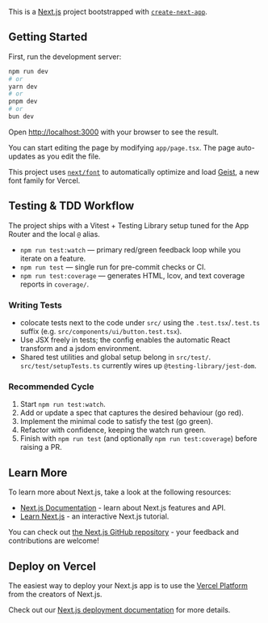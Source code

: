This is a [Next.js](https://nextjs.org) project bootstrapped with [`create-next-app`](https://nextjs.org/docs/app/api-reference/cli/create-next-app).

## Getting Started

First, run the development server:

```bash
npm run dev
# or
yarn dev
# or
pnpm dev
# or
bun dev
```

Open [http://localhost:3000](http://localhost:3000) with your browser to see the result.

You can start editing the page by modifying `app/page.tsx`. The page auto-updates as you edit the file.

This project uses [`next/font`](https://nextjs.org/docs/app/building-your-application/optimizing/fonts) to automatically optimize and load [Geist](https://vercel.com/font), a new font family for Vercel.

## Testing & TDD Workflow

The project ships with a Vitest + Testing Library setup tuned for the App Router and the local `@` alias.

- `npm run test:watch` &mdash; primary red/green feedback loop while you iterate on a feature.
- `npm run test` &mdash; single run for pre-commit checks or CI.
- `npm run test:coverage` &mdash; generates HTML, lcov, and text coverage reports in `coverage/`.

### Writing Tests

- colocate tests next to the code under `src/` using the `.test.tsx`/`.test.ts` suffix (e.g. `src/components/ui/button.test.tsx`).
- Use JSX freely in tests; the config enables the automatic React transform and a jsdom environment.
- Shared test utilities and global setup belong in `src/test/`. `src/test/setupTests.ts` currently wires up `@testing-library/jest-dom`.

### Recommended Cycle

1. Start `npm run test:watch`.
2. Add or update a spec that captures the desired behaviour (go red).
3. Implement the minimal code to satisfy the test (go green).
4. Refactor with confidence, keeping the watch run green.
5. Finish with `npm run test` (and optionally `npm run test:coverage`) before raising a PR.

## Learn More

To learn more about Next.js, take a look at the following resources:

- [Next.js Documentation](https://nextjs.org/docs) - learn about Next.js features and API.
- [Learn Next.js](https://nextjs.org/learn) - an interactive Next.js tutorial.

You can check out [the Next.js GitHub repository](https://github.com/vercel/next.js) - your feedback and contributions are welcome!

## Deploy on Vercel

The easiest way to deploy your Next.js app is to use the [Vercel Platform](https://vercel.com/new?utm_medium=default-template&filter=next.js&utm_source=create-next-app&utm_campaign=create-next-app-readme) from the creators of Next.js.

Check out our [Next.js deployment documentation](https://nextjs.org/docs/app/building-your-application/deploying) for more details.
